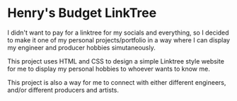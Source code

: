 # Henry's Budget LinkTree
I didn't want to pay for a linktree for my socials and everything, so I decided to make it one of my personal projects/portfolio in a way where I can display my engineer and producer hobbies simutaneously.

This project uses HTML and CSS to design a simple Linktree style website for me to display my personal hobbies to whoever wants to know me.

This project is also a way for me to connect with either different engineers, and/or different producers and artists.
